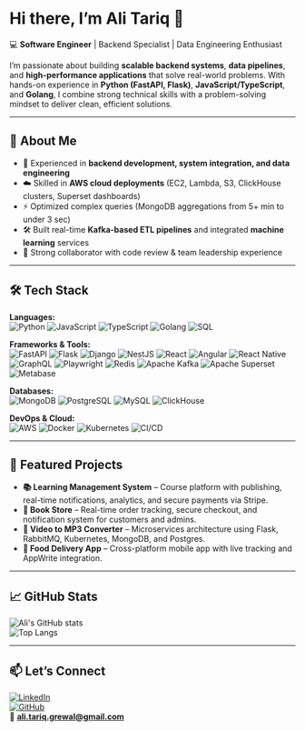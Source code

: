 # Hi there, I’m Ali Tariq 👋

💻 **Software Engineer** | Backend Specialist | Data Engineering Enthusiast  

I’m passionate about building **scalable backend systems**, **data pipelines**, and **high-performance applications** that solve real-world problems. With hands-on experience in **Python (FastAPI, Flask)**, **JavaScript/TypeScript**, and **Golang**, I combine strong technical skills with a problem-solving mindset to deliver clean, efficient solutions.  

---

## 🚀 About Me  
- 🎯 Experienced in **backend development, system integration, and data engineering**  
- ☁️ Skilled in **AWS cloud deployments** (EC2, Lambda, S3, ClickHouse clusters, Superset dashboards)  
- ⚡ Optimized complex queries (MongoDB aggregations from 5+ min to under 3 sec)  
- 🛠 Built real-time **Kafka-based ETL pipelines** and integrated **machine learning** services  
- 🤝 Strong collaborator with code review & team leadership experience  

---
## 🛠 Tech Stack  

**Languages:**  
![Python](https://img.shields.io/badge/Python-3776AB?logo=python&logoColor=white) 
![JavaScript](https://img.shields.io/badge/JavaScript-F7DF1E?logo=javascript&logoColor=black) 
![TypeScript](https://img.shields.io/badge/TypeScript-3178C6?logo=typescript&logoColor=white) 
![Golang](https://img.shields.io/badge/Go-00ADD8?logo=go&logoColor=white) 
![SQL](https://img.shields.io/badge/SQL-003B57?logo=postgresql&logoColor=white)  

**Frameworks & Tools:**  
![FastAPI](https://img.shields.io/badge/FastAPI-009688?logo=fastapi&logoColor=white) 
![Flask](https://img.shields.io/badge/Flask-000000?logo=flask&logoColor=white) 
![Django](https://img.shields.io/badge/Django-092E20?logo=django&logoColor=white) 
![NestJS](https://img.shields.io/badge/NestJS-E0234E?logo=nestjs&logoColor=white) 
![React](https://img.shields.io/badge/React-61DAFB?logo=react&logoColor=black) 
![Angular](https://img.shields.io/badge/Angular-DD0031?logo=angular&logoColor=white) 
![React Native](https://img.shields.io/badge/React_Native-61DAFB?logo=react&logoColor=black) 
![GraphQL](https://img.shields.io/badge/GraphQL-E10098?logo=graphql&logoColor=white) 
![Playwright](https://img.shields.io/badge/Playwright-2EAD33?logo=playwright&logoColor=white) 
![Redis](https://img.shields.io/badge/Redis-DC382D?logo=redis&logoColor=white) 
![Apache Kafka](https://img.shields.io/badge/Kafka-231F20?logo=apachekafka&logoColor=white) 
![Apache Superset](https://img.shields.io/badge/Superset-1A73E8?logo=apache&logoColor=white) 
![Metabase](https://img.shields.io/badge/Metabase-509EE3?logo=metabase&logoColor=white)  

**Databases:**  
![MongoDB](https://img.shields.io/badge/MongoDB-47A248?logo=mongodb&logoColor=white) 
![PostgreSQL](https://img.shields.io/badge/PostgreSQL-4169E1?logo=postgresql&logoColor=white) 
![MySQL](https://img.shields.io/badge/MySQL-4479A1?logo=mysql&logoColor=white) 
![ClickHouse](https://img.shields.io/badge/ClickHouse-FFCC00?logo=clickhouse&logoColor=black)  

**DevOps & Cloud:**  
![AWS](https://img.shields.io/badge/AWS-232F3E?logo=amazonaws&logoColor=white) 
![Docker](https://img.shields.io/badge/Docker-2496ED?logo=docker&logoColor=white) 
![Kubernetes](https://img.shields.io/badge/Kubernetes-326CE5?logo=kubernetes&logoColor=white) 
![CI/CD](https://img.shields.io/badge/CI%2FCD-555555?logo=githubactions&logoColor=white)  

---

## 📌 Featured Projects  

- **📚 Learning Management System** – Course platform with publishing, real-time notifications, analytics, and secure payments via Stripe.  
- **📖 Book Store** – Real-time order tracking, secure checkout, and notification system for customers and admins.  
- **🎵 Video to MP3 Converter** – Microservices architecture using Flask, RabbitMQ, Kubernetes, MongoDB, and Postgres.  
- **🍔 Food Delivery App** – Cross-platform mobile app with live tracking and AppWrite integration.  

---

## 📈 GitHub Stats  

![Ali's GitHub stats](https://github-readme-stats.vercel.app/api?username=DevByAli&show_icons=true&theme=tokyonight)  
![Top Langs](https://github-readme-stats.vercel.app/api/top-langs/?username=DevByAli&layout=compact&theme=tokyonight)  

---

## 📫 Let’s Connect  
[![LinkedIn](https://img.shields.io/badge/LinkedIn-Connect-blue)](https://linkedin.com/in/ali-tariq-grewal)  
[![GitHub](https://img.shields.io/badge/GitHub-Follow-black)](https://github.com/DevByAli)  
📧 **ali.tariq.grewal@gmail.com**
